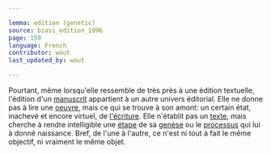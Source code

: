 ```yaml
---

lemma: edition (genetic)
source: biasi_edition_1996
page: 159
language: French
contributor: wout
last_updated_by: wout

---
```


Pourtant, même lorsqu'elle ressemble de très près à une édition textuelle, l'édition d'un [manuscrit](manuscript.html) appartient à un autre univers éditorial. Elle ne donne pas à lire une [oeuvre](work.html), mais ce qui se trouve à son amont: un certain état, inachevé et encore virtuel, de [l'écriture](writingProcess). Elle n'établit pas un [texte](text.html), mais cherche à rendre intelligible une [étape](writingStage.html) de sa [genèse](genesis.html) ou le [processus](writingProcess.html) qui lui à donné naissance. Bref, de l'une à l'autre, ce n'est ni tout à fait le même objectif, ni vraiment le même objet.
